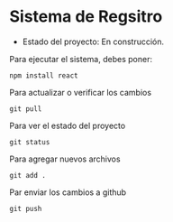 <h1>Sistema de Regsitro</h1>

- Estado del proyecto: En construcción.

Para ejecutar el sistema, debes poner:

```npm install react```

Para actualizar o verificar los cambios 

```git pull```

Para ver el estado del proyecto

```git status```

Para agregar nuevos archivos

```git add .```

Par enviar los cambios a github

```git push```
